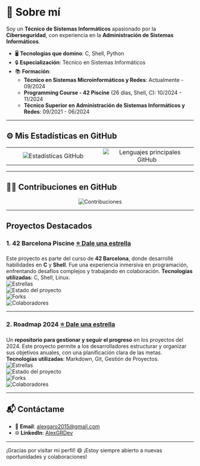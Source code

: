# 🚀 Sobre mí

Soy un **Técnico de Sistemas Informáticos** apasionado por la **Ciberseguridad**, con experiencia en la **Administración de Sistemas Informáticos**.

- 🖥️ **Tecnologías que domino**: C, Shell, Python
- 🔒 **Especialización**: Técnico en Sistemas Informáticos
- 📚 **Formación**:
  - **Técnico en Sistemas Microinformáticos y Redes**: Actualmente - 09/2024
  - **Programming Course - 42 Piscine** (26 días, Shell, C): 10/2024 - 11/2024
  - **Técnico Superior en Administración de Sistemas Informáticos y Redes**: 09/2021 - 06/2024

---

## ⚙️ Mis Estadísticas en GitHub

<div align="center">
  <table>
    <tr>
      <td style="width: 50%; text-align: center;">
        <img src="https://github-readme-stats.vercel.app/api?username=AlexGRDev&show_icons=true&theme=radical&include_all_commits=true&count_private=true" alt="Estadísticas GitHub"/>
      </td>
      <td style="width: 50%; text-align: center;">
        <img src="https://github-readme-stats.vercel.app/api/top-langs/?username=AlexGRDev&layout=compact&langs_count=6&theme=radical&cache_seconds=1" alt="Lenguajes principales GitHub"/>
      </td>
    </tr>
  </table>
</div>

---

## 🧑‍💻 Contribuciones en GitHub

<p align="center">
  <img src="https://github-readme-streak-stats.herokuapp.com/?user=AlexGRDev&theme=radical" alt="Contribuciones" />
</p>

---

## Proyectos Destacados

### 1. **42 Barcelona Piscine [⭐ Dale una estrella](https://github.com/AlexGRDev/42Barcelona_CPiscine)**  
Este proyecto es parte del curso de **42 Barcelona**, donde desarrollé habilidades en **C** y **Shell**. Fue una experiencia inmersiva en programación, enfrentando desafíos complejos y trabajando en colaboración. **Tecnologías utilizadas**: C, Shell, Linux.<br>
![Estrellas](https://img.shields.io/github/stars/AlexGRDev/42Barcelona_CPiscine?style=social)  
![Estado del proyecto](https://img.shields.io/github/last-commit/AlexGRDev/42Barcelona_CPiscine?style=flat-square&color=brightgreen)  
![Forks](https://img.shields.io/github/forks/AlexGRDev/42Barcelona_CPiscine?style=flat-square&color=blue)  
![Colaboradores](https://img.shields.io/github/contributors/AlexGRDev/42Barcelona_CPiscine?style=flat-square)

---

### 2. **Roadmap 2024 [⭐ Dale una estrella](https://github.com/AlexGRDev/roadmap-2024)**  
Un **repositorio para gestionar y seguir el progreso** en los proyectos del 2024. Este proyecto permite a los desarrolladores estructurar y organizar sus objetivos anuales, con una planificación clara de las metas. **Tecnologías utilizadas**: Markdown, Git, Gestión de Proyectos.<br>
![Estrellas](https://img.shields.io/github/stars/AlexGRDev/roadmap-2024?style=social)  
![Estado del proyecto](https://img.shields.io/github/last-commit/AlexGRDev/roadmap-2024?style=flat-square&color=brightgreen)  
![Forks](https://img.shields.io/github/forks/AlexGRDev/roadmap-2024?style=flat-square&color=blue)  
![Colaboradores](https://img.shields.io/github/contributors/AlexGRDev/roadmap-2024?style=flat-square)

---

## 📬 Contáctame

- 📧 **Email**: [alexgaro2015@gmail.com](mailto:alexgaro2015@gmail.com)
- 🌐 **LinkedIn**: [AlexGRDev](https://www.linkedin.com/in/alex-garcia-rodriguez-564287208/)

---

¡Gracias por visitar mi perfil! 😄 ¡Estoy siempre abierto a nuevas oportunidades y colaboraciones!